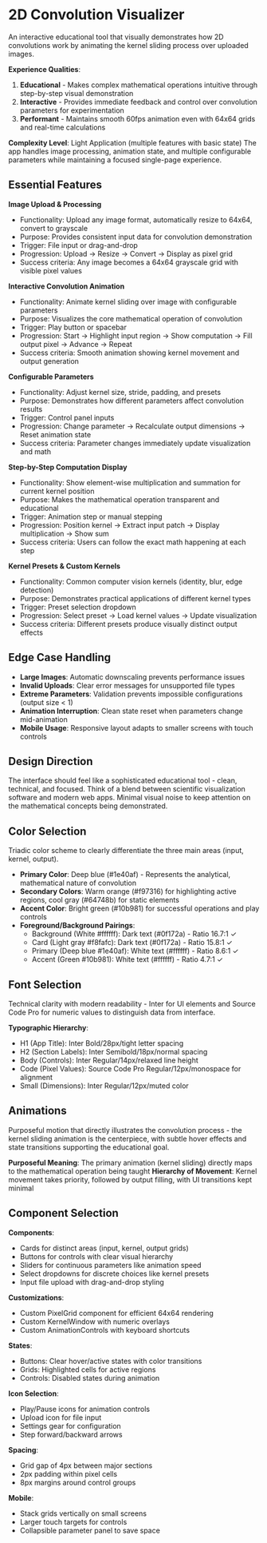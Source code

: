 # 2D Convolution Visualizer

An interactive educational tool that visually demonstrates how 2D convolutions work by animating the kernel sliding process over uploaded images.

**Experience Qualities**:
1. **Educational** - Makes complex mathematical operations intuitive through step-by-step visual demonstration
2. **Interactive** - Provides immediate feedback and control over convolution parameters for experimentation
3. **Performant** - Maintains smooth 60fps animation even with 64x64 grids and real-time calculations

**Complexity Level**: Light Application (multiple features with basic state)
The app handles image processing, animation state, and multiple configurable parameters while maintaining a focused single-page experience.

## Essential Features

**Image Upload & Processing**
- Functionality: Upload any image format, automatically resize to 64x64, convert to grayscale
- Purpose: Provides consistent input data for convolution demonstration
- Trigger: File input or drag-and-drop
- Progression: Upload → Resize → Convert → Display as pixel grid
- Success criteria: Any image becomes a 64x64 grayscale grid with visible pixel values

**Interactive Convolution Animation**
- Functionality: Animate kernel sliding over image with configurable parameters
- Purpose: Visualizes the core mathematical operation of convolution
- Trigger: Play button or spacebar
- Progression: Start → Highlight input region → Show computation → Fill output pixel → Advance → Repeat
- Success criteria: Smooth animation showing kernel movement and output generation

**Configurable Parameters**
- Functionality: Adjust kernel size, stride, padding, and presets
- Purpose: Demonstrates how different parameters affect convolution results
- Trigger: Control panel inputs
- Progression: Change parameter → Recalculate output dimensions → Reset animation state
- Success criteria: Parameter changes immediately update visualization and math

**Step-by-Step Computation Display**
- Functionality: Show element-wise multiplication and summation for current kernel position
- Purpose: Makes the mathematical operation transparent and educational
- Trigger: Animation step or manual stepping
- Progression: Position kernel → Extract input patch → Display multiplication → Show sum
- Success criteria: Users can follow the exact math happening at each step

**Kernel Presets & Custom Kernels**
- Functionality: Common computer vision kernels (identity, blur, edge detection)
- Purpose: Demonstrates practical applications of different kernel types
- Trigger: Preset selection dropdown
- Progression: Select preset → Load kernel values → Update visualization
- Success criteria: Different presets produce visually distinct output effects

## Edge Case Handling

- **Large Images**: Automatic downscaling prevents performance issues
- **Invalid Uploads**: Clear error messages for unsupported file types
- **Extreme Parameters**: Validation prevents impossible configurations (output size < 1)
- **Animation Interruption**: Clean state reset when parameters change mid-animation
- **Mobile Usage**: Responsive layout adapts to smaller screens with touch controls

## Design Direction

The interface should feel like a sophisticated educational tool - clean, technical, and focused. Think of a blend between scientific visualization software and modern web apps. Minimal visual noise to keep attention on the mathematical concepts being demonstrated.

## Color Selection

Triadic color scheme to clearly differentiate the three main areas (input, kernel, output).

- **Primary Color**: Deep blue (#1e40af) - Represents the analytical, mathematical nature of convolution
- **Secondary Colors**: Warm orange (#f97316) for highlighting active regions, cool gray (#64748b) for static elements
- **Accent Color**: Bright green (#10b981) for successful operations and play controls
- **Foreground/Background Pairings**: 
  - Background (White #ffffff): Dark text (#0f172a) - Ratio 16.7:1 ✓
  - Card (Light gray #f8fafc): Dark text (#0f172a) - Ratio 15.8:1 ✓
  - Primary (Deep blue #1e40af): White text (#ffffff) - Ratio 8.6:1 ✓
  - Accent (Green #10b981): White text (#ffffff) - Ratio 4.7:1 ✓

## Font Selection

Technical clarity with modern readability - Inter for UI elements and Source Code Pro for numeric values to distinguish data from interface.

**Typographic Hierarchy**:
- H1 (App Title): Inter Bold/28px/tight letter spacing
- H2 (Section Labels): Inter Semibold/18px/normal spacing  
- Body (Controls): Inter Regular/14px/relaxed line height
- Code (Pixel Values): Source Code Pro Regular/12px/monospace for alignment
- Small (Dimensions): Inter Regular/12px/muted color

## Animations

Purposeful motion that directly illustrates the convolution process - the kernel sliding animation is the centerpiece, with subtle hover effects and state transitions supporting the educational goal.

**Purposeful Meaning**: The primary animation (kernel sliding) directly maps to the mathematical operation being taught
**Hierarchy of Movement**: Kernel movement takes priority, followed by output filling, with UI transitions kept minimal

## Component Selection

**Components**: 
- Cards for distinct areas (input, kernel, output grids)
- Buttons for controls with clear visual hierarchy
- Sliders for continuous parameters like animation speed
- Select dropdowns for discrete choices like kernel presets
- Input file upload with drag-and-drop styling

**Customizations**: 
- Custom PixelGrid component for efficient 64x64 rendering
- Custom KernelWindow with numeric overlays
- Custom AnimationControls with keyboard shortcuts

**States**:
- Buttons: Clear hover/active states with color transitions
- Grids: Highlighted cells for active regions
- Controls: Disabled states during animation

**Icon Selection**: 
- Play/Pause icons for animation controls
- Upload icon for file input
- Settings gear for configuration
- Step forward/backward arrows

**Spacing**: 
- Grid gap of 4px between major sections
- 2px padding within pixel cells
- 8px margins around control groups

**Mobile**: 
- Stack grids vertically on small screens
- Larger touch targets for controls
- Collapsible parameter panel to save space